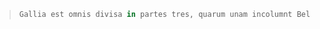    >```js
   >Gallia est omnis divisa in partes tres, quarum unam incolumnt Belgae, aliam <caret>
   >```